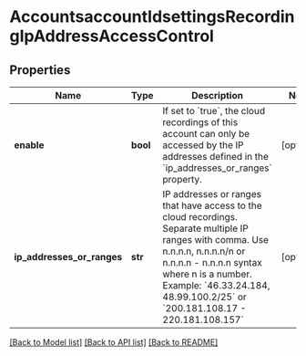 # AccountsaccountIdsettingsRecordingIpAddressAccessControl

## Properties
Name | Type | Description | Notes
------------ | ------------- | ------------- | -------------
**enable** | **bool** | If set to &#x60;true&#x60;, the cloud recordings of this account can only be accessed by the IP addresses defined in the &#x60;ip_addresses_or_ranges&#x60; property.   | [optional] 
**ip_addresses_or_ranges** | **str** | IP addresses or ranges that have access to the cloud recordings. Separate multiple IP ranges with comma. Use n.n.n.n, n.n.n.n/n or n.n.n.n - n.n.n.n syntax where n is a number.  Example: &#x60;46.33.24.184, 48.99.100.2/25&#x60; or &#x60;200.181.108.17 - 220.181.108.157&#x60;   | [optional] 

[[Back to Model list]](../README.md#documentation-for-models) [[Back to API list]](../README.md#documentation-for-api-endpoints) [[Back to README]](../README.md)

